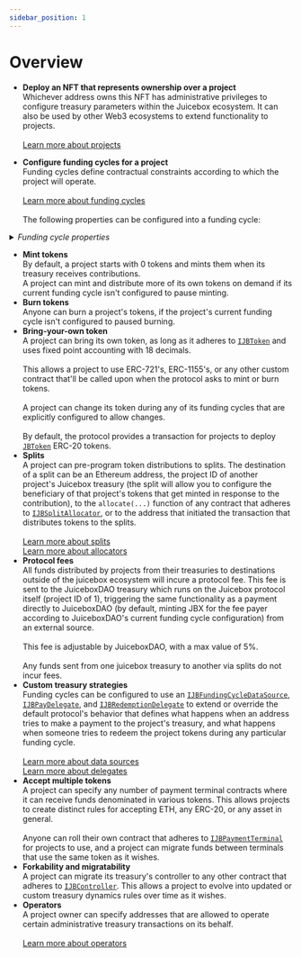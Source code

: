 ```yaml
---
sidebar_position: 1
---
```


# Overview

* **Deploy an NFT that represents ownership over a project**<br/>
  Whichever address owns this NFT has administrative privileges to configure treasury parameters within the Juicebox ecosystem. It can also be used by other Web3 ecosystems to extend functionality to projects.<br/>
  <br/>
  <a href="/docs/protocol/learn/glossary/project">Learn more about projects</a>
  <br/>
  

* **Configure funding cycles for a project**<br/>
  Funding cycles define contractual constraints according to which the project will operate.<br/>
  <br/>
  <a href="/docs/protocol/learn/glossary/funding-cycle">Learn more about funding cycles</a><br/>
  <br/>
  The following properties can be configured into a funding cycle:

<details>

<summary><em>Funding cycle properties</em></summary>

* **Start timestamp**<br/>
  The timestamp at which the funding cycle is considered active. Projects can configure the start time of their first funding cycle to be in the future, and can ensure future reconfigurations don't take effect before a specified timestamp.<br/>
  <br/>
  Once a funding cycle ends, a new one is created automatically that starts right away. If there's an approved queued reconfiguration allowed to start at this time, it will be used, otherwise a copy of the previous funding cycle will be used.

* **Duration**<br/>
  How long each funding cycle lasts, specified in seconds. All funding cycle properties are unchangeable while it is in progress. Any proposed reconfigurations are only able to take effect during a subsequent cycle.<br/>
  <br/>
  If no reconfigurations were submitted by the project owner or if proposed changes fail the current cycle's ballot, a copy of the latest funding cycle will automatically start once the current one ends.<br/>
  <br/>
  A cycle with no duration lasts indefinitely, and proposed changes can take effect right away.

<!---->

* **Distribution limit**<br/>
  The amount of funds that can be distributed from the project's treasury during a funding cycle. The project owner can pre-program a list of destinations to split distributions.<br/>
  <br/>
  Distributing is a public transaction that anyone can call on a project's behalf.<br/>
  <br/>
  Distribution limits can be specified in any currency that the <a href="/docs/protocol/api/contracts/jbprices">`JBPrices`</a> contract has a price feed for converting the underlying treasury asset's currency to.  

<!---->

* **Overflow allowance**<br/>
  The amount of treasury funds that the project owner can distribute discretionarily on-demand.<br/>
  <br/>
  This allowance does not reset per-funding cycle, it instead lasts until the project owner explicitly proposes a reconfiguration with a new allowance.<br/>
  <br/>
  Overflow allowances can be specified in any currency that the <a href="/docs/protocol/api/contracts/jbprices">`JBPrices`</a> contract has a price feed for converting the underlying treasury asset's currency to.  

<!---->

* **Weight**<br/>
  A number used to determine how many of the project's tokens should be minted and transferred when payments are received during the funding cycle. Project owner's can configure this directly, or allow it to be derived automatically from the previous funding cycle's weight and discount rate. 

<!---->

* **Discount rate**<br/>
  The percent to automatically decrease the subsequent cycle's weight from the current cycle's weight.<br/>
  <br/>
  The discount rate only applies if the project owner doesn't explicitly reconfigure the subsequent cycle's weight to a custom value.<br/>
  <br/>
  <a href="/docs/protocol/learn/glossary/discount-rate">Learn more about discount rates</a>

<!---->

* **Ballot**<br/>
  The address of a contract that adheres to <a href="/docs/protocol/api/interfaces/ijbfundingcycleballot">`IJBFundingCycleBallot`</a>, which can provide custom criteria that prevents a project owner from enacting funding cycle reconfigurations.<br/>
  <br/>
  A simple implementation commonly used by Juicebox projects is to force reconfigurations to be submitted by the project owner at least X days before the end of the current funding cycle, giving the community foresight into any misconfigurations of abuses of power before they take effect.<br/>
  <br/>
  More complex implementation might include on-chain governance.<br/>
  <br/>
  <a href="/docs/protocol/learn/glossary/ballot">Learn more ballots</a>

<!---->

* **Reserved rate**<br/>
  The percent of newly minted tokens during the funding cycle that a project wishes to withhold for custom distributions. The project owner can pre-program a list of destinations to split reserved tokens among.<br/>
  <br/>
  <a href="/docs/protocol/learn/glossary/reserved-tokens">Learn more about reserved rates</a>

<!---->

* **Redemption rate**<br/>
  The percentage of a project's treasury funds that can be reclaimed by community members by burning the project's tokens during the funding cycle.<br/>
  <br/>
  A rate of 100% suggests a linear proportion, meaning X% of treasury funds can be reclaimed by redeeming X% of the token supply.<br/>
  <br/>
  <a href="/docs/protocol/learn/glossary/redemption-rate">Learn more about redemption rates</a>

<!---->

* **Ballot redemption rate**<br/>
  A project can specify a custom redemption rate that takes effect only when a proposed reconfiguration is waiting to take effect.<br/>
  <br/>
  This can be used to automatically allow for more favorable redemption rates during times of potential change.

<!---->

* **Pause payments, pause distributions, pause redemptions, pause mint, pause burn**<br/>
  Projects can pause various bits of its treasury's functionality on a per-funding cycle basis. These functions are unpaused by default.

<!---->

* **Allow changing tokens, allow terminal migrations, allow controller migrations**<br/>
  Projects can allow various bits of treasury functionality on a per-funding cycle basis. These functions are disabled by default.

<!---->

* **Hold fees**<br/>
  Any distributions the project makes from its treasury during a funding cycle configured to hold fees will not pay fees directly to the protocol project's treasury. Instead, the project will have the option to add the distributed funds back into its treasury to unlock the held fees. At any point, the project or JuiceboxDAO can process the held fees, which will channel them through to the protocol project's treasury as usual.<br/>
  <br/>
  This allows a project to withdraw funds and later add them back into their Juicebox treasury without incurring fees.<br/>
  <br/>
  This applies to funds distributions from the distribution limit and from its overflow allowance.

<!---->

* **Data source**<br/>
  The address of a contract that adheres to <a href="/docs/protocol/api/interfaces/ijbfundingcycledatasource">`IJBFundingCycleDataSource`</a>, which can be used to extend or override what happens when the treasury receives funds, and what happens when someone tries to redeem from the treasury.<br/>
  <br/>
  <a href="/docs/protocol/learn/glossary/data-source">Learn more about data sources</a>

</details>

* **Mint tokens**<br/>
  By default, a project starts with 0 tokens and mints them when its treasury receives contributions.<br/>
  A project can mint and distribute more of its own tokens on demand if its current funding cycle isn't configured to pause minting.
  <br/>
* **Burn tokens**<br/>
  Anyone can burn a project's tokens, if the project's current funding cycle isn't configured to paused burning.
  <br/>
* **Bring-your-own token**<br/>
  A project can bring its own token, as long as it adheres to <a href="/docs/protocol/api/interfaces/ijbtoken">`IJBToken`</a> and uses fixed point accounting with 18 decimals.<br/>
  <br/>
  This allows a project to use ERC-721's, ERC-1155's, or any other custom contract that'll be called upon when the protocol asks to mint or burn tokens.<br/>
  <br/>
  A project can change its token during any of its funding cycles that are explicitly configured to allow changes.<br/>
  <br/>
  By default, the protocol provides a transaction for projects to deploy <a href="/docs/protocol/api/contracts/jbtoken">`JBToken`</a> ERC-20 tokens. 
  <br/>
* **Splits**<br/>
  A project can pre-program token distributions to splits. The destination of a split can be an Ethereum address, the project ID of another project's Juicebox treasury (the split will allow you to configure the beneficiary of that project's tokens that get minted in response to the contribution), to the `allocate(...)` function of any contract that adheres to <a href="/docs/protocol/api/interfaces/ijbsplitallocator">`IJBSplitAllocator`</a>, or to the address that initiated the transaction that distributes tokens to the splits.<br/>
  <br/>
  <a href="/docs/protocol/learn/glossary/splits">Learn more about splits</a><br/>
  <a href="/docs/protocol/learn/glossary/split-allocator">Learn more about allocators</a>
  <br/>
* **Protocol fees**<br/>
  All funds distributed by projects from their treasuries to destinations outside of the juicebox ecosystem will incure a protocol fee. This fee is sent to the JuiceboxDAO treasury which runs on the Juicebox protocol itself (project ID of 1), triggering the same functionality as a payment directly to JuiceboxDAO (by default, minting JBX for the fee payer according to JuiceboxDAO's current funding cycle configuration) from an external source.<br/>
  <br/>
  This fee is adjustable by JuiceboxDAO, with a max value of 5%.<br/>
  <br/>
  Any funds sent from one juicebox treasury to another via splits do not incur fees.
  <br/>
* **Custom treasury strategies**<br/>
  Funding cycles can be configured to use an <a href="/docs/protocol/api/interfaces/ijbfundingcycledatasource">`IJBFundingCycleDataSource`</a>, <a href="/docs/protocol/api/interfaces/ijbpaydelegate">`IJBPayDelegate`</a>, and <a href="/docs/protocol/api/interfaces/ijbredemptiondelegate">`IJBRedemptionDelegate`</a> to extend or override the default protocol's behavior that defines what happens when an address tries to make a payment to the project's treasury, and what happens when someone tries to redeem the project tokens during any particular funding cycle.<br/>
  <br/>
  <a href="/docs/protocol/learn/glossary/data-source">Learn more about data sources</a><br/>
  <a href="/docs/protocol/learn/glossary/delegate">Learn more about delegates</a>
  <br/>
* **Accept multiple tokens**<br/>
  A project can specify any number of payment terminal contracts where it can receive funds denominated in various tokens. This allows projects to create distinct rules for accepting ETH, any ERC-20, or any asset in general.<br/>
  <br/>
  Anyone can roll their own contract that adheres to <a href="/docs/protocol/api/interfaces/ijbpaymentterminal">`IJBPaymentTerminal`</a> for projects to use, and a project can migrate funds between terminals that use the same token as it wishes.
  <br/>
* **Forkability and migratability**<br/>
  A project can migrate its treasury's controller to any other contract that adheres to <a href="/docs/protocol/api/interfaces/ijbcontroller">`IJBController`</a>. This allows a project to evolve into updated or custom treasury dynamics rules over time as it wishes.
  <br/>
* **Operators**<br/>
  A project owner can specify addresses that are allowed to operate certain administrative treasury transactions on its behalf.<br/>
  <br/>
  <a href="/docs/protocol/learn/glossary/operator">Learn more about operators</a>
